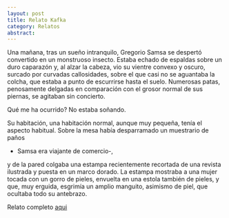 ```yaml
---
layout: post
title: Relato Kafka
category: Relatos
abstract:
---
```



Una ma&ntilde;ana, tras un sue&ntilde;o intranquilo, Gregorio Samsa se despert&oacute; convertido en un monstruoso insecto. Estaba echado de espaldas sobre un duro caparaz&oacute;n y, al alzar la cabeza, vio su vientre convexo y oscuro, surcado por curvadas callosidades, sobre el que casi no se aguantaba la colcha, que estaba a punto de escurrirse hasta el suelo. Numerosas patas, penosamente delgadas en comparaci&oacute;n con el grosor normal de sus piernas, se agitaban sin concierto.

Qu&eacute; me ha ocurrido? No estaba so&ntilde;ando.

Su habitaci&oacute;n, una habitaci&oacute;n normal, aunque muy peque&ntilde;a, ten&iacute;a el aspecto habitual. Sobre la mesa hab&iacute;a desparramado un muestrario de pa&ntilde;os

- Samsa era viajante de comercio-,

y de la pared colgaba una estampa recientemente recortada de una revista ilustrada y puesta en un marco dorado. La estampa mostraba a una mujer tocada con un gorro de pieles, envuelta en una estola tambi&eacute;n de pieles, y que, muy erguida, esgrim&iacute;a un amplio manguito, asimismo de piel, que ocultaba todo su antebrazo.

Relato completo [aqui](/uploads/kafka.pdf)